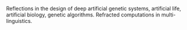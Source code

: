 Reflections in the design of deep artificial genetic systems, artificial life, artificial biology, genetic algorithms. Refracted computations in multi-linguistics.
